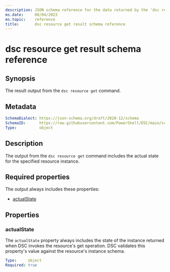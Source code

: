 ```yaml
---
description: JSON schema reference for the data returned by the 'dsc resource get' command.
ms.date:     08/04/2023
ms.topic:    reference
title:       dsc resource get result schema reference
---
```


# dsc resource get result schema reference

## Synopsis

The result output from the `dsc resource get` command.

## Metadata

```yaml
SchemaDialect: https://json-schema.org/draft/2020-12/schema
SchemaID:      https://raw.githubusercontent.com/PowerShell/DSC/main/schemas/2023/10/outputs/resource/get.json
Type:          object
```

## Description

The output from the `dsc resource get` command includes the actual state for the specified resource
instance.

## Required properties

The output always includes these properties:

- [actualState](#actualstate)

## Properties

### actualState

The `actualState` property always includes the state of the instance returned when DSC invokes the
resource's get operation. DSC validates this property's value against the resource's instance
schema.

```yaml
Type:     object
Required: true
```
